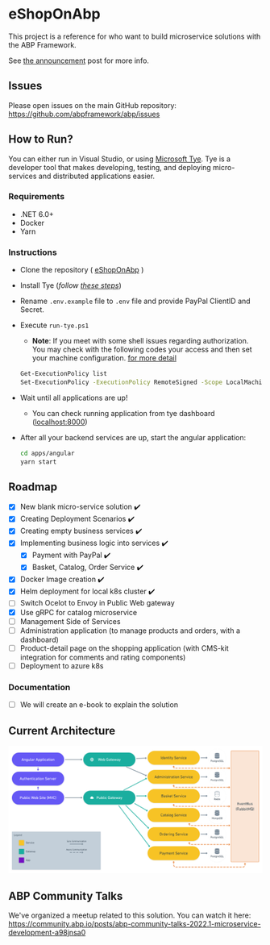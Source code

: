 # eShopOnAbp

This project is a reference for who want to build microservice solutions with the ABP Framework.

See [the announcement](https://blog.abp.io/abp/Introducing-the-eShopOnAbp-Project) post for more info.

## Issues

Please open issues on the main GitHub repository: https://github.com/abpframework/abp/issues

## How to Run?

You can either run in Visual Studio, or using [Microsoft Tye](https://github.com/dotnet/tye). Tye is a developer tool that makes developing, testing, and deploying micro-services and distributed applications easier.

 ### Requirements

- .NET 6.0+
- Docker
- Yarn

### Instructions

- Clone the repository ( [eShopOnAbp](https://github.com/abpframework/eShopOnAbp) )

- Install Tye (*follow [these steps](https://github.com/dotnet/tye/blob/main/docs/getting_started.md#installing-tye)*)

- Rename `.env.example` file to `.env` file and provide PayPal ClientID and Secret.

- Execute `run-tye.ps1`
	- **Note**: If you meet with some shell issues regarding authorization. You may check with the following codes your access and then set your machine configuration. [for more detail](https://docs.microsoft.com/en-us/powershell/module/microsoft.powershell.security/get-executionpolicy?view=powershell-7.2)
	```bash
	Get-ExecutionPolicy list
	Set-ExecutionPolicy -ExecutionPolicy RemoteSigned -Scope LocalMachine
 	```
- Wait until all applications are up!

  - You can check running application from tye dashboard ([localhost:8000](http://127.0.0.1:8000/))

- After all your backend services are up, start the angular application:

  ```bash
  cd apps/angular
  yarn start
  ```

## Roadmap

- [x] New blank micro-service solution ✔️
- [x] Creating Deployment Scenarios ✔️
- [x] Creating empty business services ✔️
- [x] Implementing	 business logic into services ✔️
  - [x] Payment with PayPal ✔️
  - [x] Basket, Catalog, Order Service ✔️
- [x] Docker Image creation ✔️
- [x] Helm deployment for local k8s cluster ✔️
- [ ] Switch Ocelot to Envoy in Public Web gateway
- [x] Use gRPC for catalog microservice
- [ ] Management Side of Services
- [ ] Administration application (to manage products and orders, with a dashboard)
- [ ] Product-detail page on the shopping application (with CMS-kit integration for comments and rating components)
- [ ] Deployment to azure k8s

### Documentation

- [ ] We will create an e-book to explain the solution

## Current Architecture

![eSopOnAbp Phase 1](/docs/roadmap/Phase_1.png)

## ABP Community Talks

We've organized a meetup related to this solution. You can watch it here: https://community.abp.io/posts/abp-community-talks-2022.1-microservice-development-a98jnsa0

